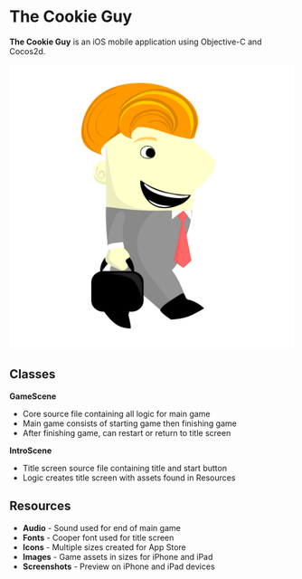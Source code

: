 # The Cookie Guy 

**The Cookie Guy** is an iOS mobile application using Objective-C and Cocos2d.

![alt text](Resources/Images/cookieman.png)

## Classes

**GameScene**
* Core source file containing all logic for main game
* Main game consists of starting game then finishing game
* After finishing game, can restart or return to title screen

**IntroScene**
* Title screen source file containing title and start button
* Logic creates title screen with assets found in Resources

## Resources
* **Audio** - Sound used for end of main game
* **Fonts** - Cooper font used for title screen
* **Icons** - Multiple sizes created for App Store
* **Images** - Game assets in sizes for iPhone and iPad
* **Screenshots** - Preview on iPhone and iPad devices
